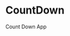 # CountDown
 Count Down App
          
                            
                                                                                                                                                        
                                                                                                           
                                                                                                           
                                                                                                         
                                                                                                     
                                                                       
                                                
                                          
                
             
           
   
  